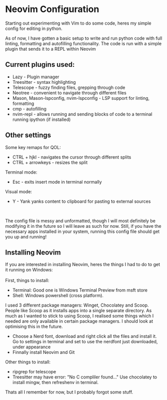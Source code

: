 # Neovim Configuration

Starting out experimenting with Vim to do some code, heres my simple config for editing in python. 

As of now, I have gotten a basic setup to write and run python code with full linting, formatting and autofilling functionality. The code is run with a simple plugin that sends it to a REPL within Neovim

## Current plugins used:
- Lazy - Plugin manager
- Treesitter - syntax highlighting
- Telescope - fuzzy finding files, grepping through code
- Neotree - convenient to navigate through different files
- Mason, Mason-lspconfig, nvim-lspconfig - LSP support for linting, formatting
- cmp - autofilling
- nvim-repl - allows running and sending blocks of code to a terminal running ipython (if installed)

## Other settings
Some key remaps for QOL:
- CTRL + hjkl - navigates the cursor through different splits
- CTRL + arrowkeys - resizes the split 

Terminal mode:
- Esc - exits insert mode in terminal normally

Visual mode:
- Y - Yank yanks content to clipboard for pasting to external sources
<br />

The config file is  messy and unformatted, though I will most definitely be modifying it in the future so I will leave as such for now. Still, if you have the necessary apps installed in your system, running this config file should get you up and running!

## Installing Neovim
If you are interested in installing Neovim, heres the things I had to do to get it running on Windows: <br /><br />
First, things to install:
- Terminal: Good one is Windows Terminal Preview from msft store
- Shell: Windows powershell (cross platform).

I used 3 different package managers: Winget, Chocolatey and Scoop. People like Scoop as it installs apps into a single separate directory. As much as I wanted to stick to using Scoop, I realised some things which I needed are only available in certain package managers. I should look at optimising this in the future.

- Choose a Nerd font, download and right click all the files and install it. Go to settings in terminal and set to use the nerdfont just downloaded, under appearance
- Finnally install Neovim and Git<br />

Other things to install:
- ripgrep for telescope
- Treesitter may have error: "No C compliler found..." Use chocolatey to install mingw, then refreshenv in terminal.<br />

Thats all I remember for now, but I probably forgot some stuff.
